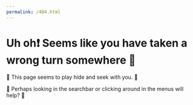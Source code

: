 ```yaml
---
permalink: /404.html
---
```


<!-- markdownlint-disable MD026 -->
# Uh oh:heavy_exclamation_mark: Seems like you have taken a wrong turn somewhere :construction:
<!-- markdownlint-enable MD026 -->

:dragon:
This page seems to play hide and seek with you.
:dragon_face:

:circus_tent:
Perhaps looking in the searchbar or clicking around in the menus will help?
:space_invader:
